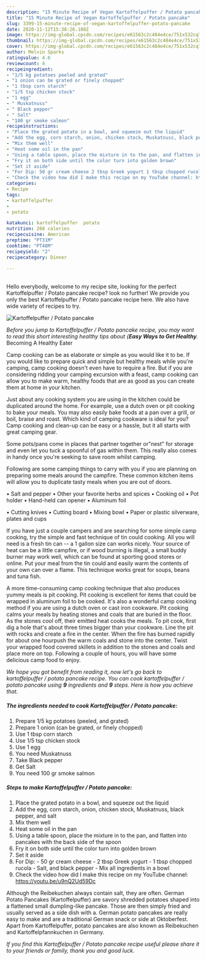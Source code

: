 ```yaml
---
description: "15 Minute Recipe of Vegan Kartoffelpuffer / Potato pancake"
title: "15 Minute Recipe of Vegan Kartoffelpuffer / Potato pancake"
slug: 3399-15-minute-recipe-of-vegan-kartoffelpuffer-potato-pancake
date: 2020-11-12T15:38:26.108Z
image: https://img-global.cpcdn.com/recipes/e61563c2c484e4ce/751x532cq70/kartoffelpuffer-potato-pancake-recipe-main-photo.jpg
thumbnail: https://img-global.cpcdn.com/recipes/e61563c2c484e4ce/751x532cq70/kartoffelpuffer-potato-pancake-recipe-main-photo.jpg
cover: https://img-global.cpcdn.com/recipes/e61563c2c484e4ce/751x532cq70/kartoffelpuffer-potato-pancake-recipe-main-photo.jpg
author: Melvin Sparks
ratingvalue: 4.6
reviewcount: 4
recipeingredient:
- "1/5 kg potatoes peeled and grated"
- "1 onion can be grated or finely chopped"
- "1 tbsp corn starch"
- "1/5 tsp chicken stock"
- "1 egg"
- " Muskatnuss"
- " Black pepper"
- " Salt"
- "100 gr smoke salmon"
recipeinstructions:
- "Place the grated potato in a bowl, and squeeze out the liquid"
- "Add the egg, corn starch, onion, chicken stock, Muskatnuss, black pepper, and salt"
- "Mix them well"
- "Heat some oil in the pan"
- "Using a table spoon, place the mixture in to the pan, and flatten into pancakes with the back side of the spoon"
- "Fry it on both side until the color turn into golden brown"
- "Set it aside"
- "For Dip: 50 gr cream cheese 2 tbsp Greek yogurt 1 tbsp chopped rucola Salt, and black pepper Mix all ingredients in a bowl"
- "Check the video how did I make this recipe on my YouTube channel: https://youtu.be/u9nQ2Ud59Dc"
categories:
- Recipe
tags:
- kartoffelpuffer
- 
- potato

katakunci: kartoffelpuffer  potato 
nutrition: 268 calories
recipecuisine: American
preptime: "PT31M"
cooktime: "PT48M"
recipeyield: "2"
recipecategory: Dinner

---
```

<br>
Hello everybody, welcome to my recipe site, looking for the perfect Kartoffelpuffer / Potato pancake recipe? look no further! We provide you only the best Kartoffelpuffer / Potato pancake recipe here. We also have wide variety of recipes to try.
<br>


![Kartoffelpuffer / Potato pancake](https://img-global.cpcdn.com/recipes/e61563c2c484e4ce/751x532cq70/kartoffelpuffer-potato-pancake-recipe-main-photo.jpg)

<i>Before you jump to Kartoffelpuffer / Potato pancake recipe, you may want to read this short interesting healthy tips about {<strong>Easy Ways to Get Healthy</strong>.</i>
Becoming A Healthy Eater

    
Camp cooking can be as elaborate or simple as you would like it to be. If you would like to prepare quick and simple but healthy meals while you're camping, camp cooking doesn't even have to require a fire. But if you are considering ridding your camping excursion with a feast, camp cooking can allow you to make warm, healthy foods that are as good as you can create them at home in your kitchen.

 Just about any cooking system you are using in the kitchen could be duplicated around the home. For example, use a dutch oven or pit cooking to bake your meals. You may also easily bake foods at a pan over a grill, or boil, braise and roast. Which kind of camping cookware is ideal for you? Camp cooking and clean-up can be easy or a hassle, but it all starts with great camping gear.

Some pots/pans come in places that partner together or"nest" for storage and even let you tuck a spoonful of gas within them. This really also comes in handy once you're seeking to save room whilst camping.

Following are some camping things to carry with you if you are planning on preparing some meals around the campfire. These common kitchen items will allow you to duplicate tasty meals when you are out of doors.

• Salt and pepper
• Other your favorite herbs and spices
• Cooking oil
• Pot holder
• Hand-held can opener
• Aluminum foil

• Cutting knives
• Cutting board
• Mixing bowl
• Paper or plastic silverware, plates and cups

If you have just a couple campers and are searching for some simple camp cooking, try the simple and fast technique of tin could cooking. All you will need is a fresh tin can -- a 1 gallon size can works nicely. Your source of heat can be a little campfire, or if wood burning is illegal, a small buddy burner may work well, which can be found at sporting good stores or online. Put your meal from the tin could and easily warm the contents of your own can over a flame.  This technique works great for soups, beans and tuna fish.

A more time-consuming camp cooking technique that also produces yummy meals is pit cooking. Pit cooking is excellent for items that could be wrapped in aluminum foil to be cooked.  It's also a wonderful camp cooking method if you are using a dutch oven or cast iron cookware. Pit cooking calms your meals by heating stones and coals that are buried in the floor. As the stones cool off, their emitted heat cooks the meals. To pit cook, first dig a hole that's about three times bigger than your cookware. Line the pit with rocks and create a fire in the center. When the fire has burned rapidly for about one hourpush the warm coals and stone into the center. Twist your wrapped food covered skillets in addition to the stones and coals and place more on top. Following a couple of hours, you will have some delicious camp food to enjoy.


<i>We hope you got benefit from reading it, now let's go back to kartoffelpuffer / potato pancake recipe. You can cook kartoffelpuffer / potato pancake using <strong>9</strong> ingredients and <strong>9</strong> steps. Here is how you achieve that.
</i>

##### The ingredients needed to cook Kartoffelpuffer / Potato pancake:

1. Prepare 1/5 kg potatoes (peeled, and grated)
1. Prepare 1 onion (can be grated, or finely chopped)
1. Use 1 tbsp corn starch
1. Use 1/5 tsp chicken stock
1. Use 1 egg
1. You need  Muskatnuss
1. Take  Black pepper
1. Get  Salt
1. You need 100 gr smoke salmon


##### Steps to make Kartoffelpuffer / Potato pancake:

1. Place the grated potato in a bowl, and squeeze out the liquid
1. Add the egg, corn starch, onion, chicken stock, Muskatnuss, black pepper, and salt
1. Mix them well
1. Heat some oil in the pan
1. Using a table spoon, place the mixture in to the pan, and flatten into pancakes with the back side of the spoon
1. Fry it on both side until the color turn into golden brown
1. Set it aside
1. For Dip: - 50 gr cream cheese - 2 tbsp Greek yogurt - 1 tbsp chopped rucola - Salt, and black pepper - Mix all ingredients in a bowl
1. Check the video how did I make this recipe on my YouTube channel: https://youtu.be/u9nQ2Ud59Dc


Although the Reibekuchen always contain salt, they are often. German Potato Pancakes (Kartoffelpuffer) are savory shredded potatoes shaped into a flattened small dumpling-like pancake. Those are then simply fried and usually served as a side dish with a. German potato pancakes are really easy to make and are a traditional German snack or side at Oktoberfest. Apart from Kartoffelpuffer, potato pancakes are also known as Reibekuchen and Kartoffelpfannkuchen in Germany. 

<i>If you find this Kartoffelpuffer / Potato pancake recipe useful please share it to your friends or family, thank you and good luck.</i>
